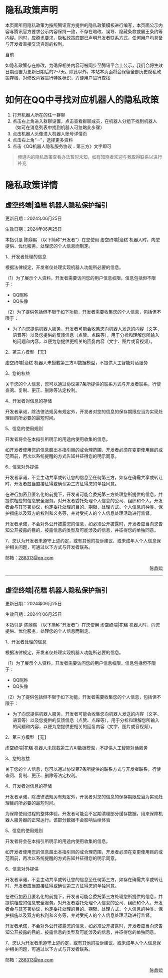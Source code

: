 # 隐私政策声明

本页面所用隐私政策为按照腾讯官方提供的隐私政策模板进行编写，本页面公示内容与腾讯官方要求公示内容保持一致，不存在暗改、误导、隐藏条款或霸王条约等内容。同时，应腾讯要求，隐私政策底部已声明开发者联系方式，任何用户均具备与开发者直接交流咨询的权利。

当前

如隐私政策存在修改，为确保相关内容可被同步至腾讯平台上公示，我们会将生效日期设置为更新日期后的2-7天。除此以外，本站本页面将会保留全部历史隐私政策存档，对修改内容进行特殊标识，方便用户进行查找

# 如何在QQ中寻找对应机器人的隐私政策

1. 打开机器人所在的任一群聊
2. 点击右上角进入群聊设置，点击查看群聊成员，在机器人分组下找到机器人（如可在消息列表中找到机器人可忽略此步骤）
3. 点击机器人头像进入机器人账号详情页
4. 点击右上角“···”，选择更多资料
5. 点击《QQ机器人隐私服务协议﹣第三方》文字即可

> 频道内的隐私政策查看办法暂时未知，如有知晓者欢迎与我取得联系以进行补充

# 隐私政策详情

## 虚空终端|渔糕 机器人隐私保护指引

更新日期：2024年06月25日

生效日期：2024年06月25日

本指引是 陈鼎熙 （以下简称“开发者”）在您使用 虚空终端|渔糕 机器人时，向您提供、优化服务，处理您的个人信息而制定。

1、开发者处理的信息

根据法律规定，开发者仅处理实现机器人功能所必要的信息。

（1）为了展示个人资料，开发者需要访问您的用户信息权限，信息包括但不限于：

- QQ昵称
- QQ头像

（2）为了提供包括但不限于如下功能，开发者需要收集您的个人信息，包括但不限于：

- 为了向您提供机器人服务，开发者可能会收集您向机器人发送的内容（文字、语音等）以及您提供的反馈信息（点赞、点踩等），用于分析和理解您所输入的问题和内容，以便为您提供更相关的回复内容（文字、图片或音视频）。

2、第三方模型 【无】

虚空终端|渔糕 机器人未搭载第三方AI数据模型，不提供人工智能对话服务

3、您的权益

关于您的个人信息，您可以通过协议第7条所提供的联系方式与开发者联系，行使查阅、复制、更正、删除等法定权利。

4、开发者对信息的存储

开发者承诺，除法律法规另有规定外，开发者对您的信息的保存期限应当为实现处理目的所必要的最短时间。

5、信息的使用规则

开发者将会在本指引所明示的用途内使用收集的信息。

如开发者使用您的信息超出本指引目的或合理范围，开发者必须在变更使用目的或范围前，再次以系统提醒的方式告知并征得您的明示同意。

6、信息对外提供

开发者承诺，不会主动共享或转让您的信息至任何第三方，如存在确需共享或转让时，开发者应当直接征得或确认第三方征得您的单独同意。

在进行加密且匿名化的前提下，开发者可能会委托第三方处理您所提供的信息，并提供相应的信息安全服务。对开发者委托处理个人信息的公司、组织和个人，开发者会与其签署协议，约定委托处理的目的、期限、处理方式、个人信息的种类、保护措施以及双方的权利和义务等，并对受托人的个人信息处理活动进行监督。

开发者承诺，不会对外公开披露您的信息，如必须公开披露时，开发者应当向您告知公开披露的目的、披露信息的类型及可能涉及的信息，并征得您的单独同意。

7、您认为开发者未遵守上述约定，或有其他的投诉建议、或未成年人个人信息保护相关问题，可通过以下方式与开发者联系。

邮箱：288313@qq.com

<p align="right">陈鼎熙</p>

---

## 虚空终端|花糕 机器人隐私保护指引

更新日期：2024年06月25日

生效日期：2024年06月25日

本指引是 陈鼎熙 （以下简称“开发者”）在您使用 虚空终端|花糕 机器人时，向您提供、优化服务，处理您的个人信息而制定。

1、开发者处理的信息

根据法律规定，开发者仅处理实现机器人功能所必要的信息。

（1）为了展示个人资料，开发者需要访问您的用户信息权限，信息包括但不限于：

- QQ昵称
- QQ头像

（2）为了提供包括但不限于如下功能，开发者需要收集您的个人信息，包括但不限于：

- 为了向您提供机器人服务，开发者可能会收集您向机器人发送的内容（文字、语音等）以及您提供的反馈信息（点赞、点踩等），用于分析和理解您所输入的问题和内容，以便为您提供更相关的回复内容（文字、图片或音视频）。

2、第三方模型 【无】

虚空终端|花糕 机器人未搭载第三方AI数据模型，不提供人工智能对话服务

3、您的权益

关于您的个人信息，您可以通过协议第7条所提供的联系方式与开发者联系，行使查阅、复制、更正、删除等法定权利。

4、开发者对信息的存储

开发者承诺，除法律法规另有规定外，开发者对您的信息的保存期限应当为实现处理目的所必要的最短时间。

为保障使用过程的整体体验，开发者可能会不定期清理部分缓存数据，用来保障机器人服务器的正常运行。该部分数据不会影响后续体验

5、信息的使用规则

开发者将会在本指引所明示的用途内使用收集的信息。

如开发者使用您的信息超出本指引目的或合理范围，开发者必须在变更使用目的或范围前，再次以系统提醒的方式告知并征得您的明示同意。

6、信息对外提供

开发者承诺，不会主动共享或转让您的信息至任何第三方，如存在确需共享或转让时，开发者应当直接征得或确认第三方征得您的单独同意。

在进行加密且匿名化的前提下，开发者可能会委托第三方处理您所提供的信息，并提供相应的信息安全服务。对开发者委托处理个人信息的公司、组织和个人，开发者会与其签署协议，约定委托处理的目的、期限、处理方式、个人信息的种类、保护措施以及双方的权利和义务等，并对受托人的个人信息处理活动进行监督。

开发者承诺，不会对外公开披露您的信息，如必须公开披露时，开发者应当向您告知公开披露的目的、披露信息的类型及可能涉及的信息，并征得您的单独同意。

7、您认为开发者未遵守上述约定，或有其他的投诉建议、或未成年人个人信息保护相关问题，可通过以下方式与开发者联系。

邮箱：288313@qq.com

<p align="right">陈鼎熙</p>